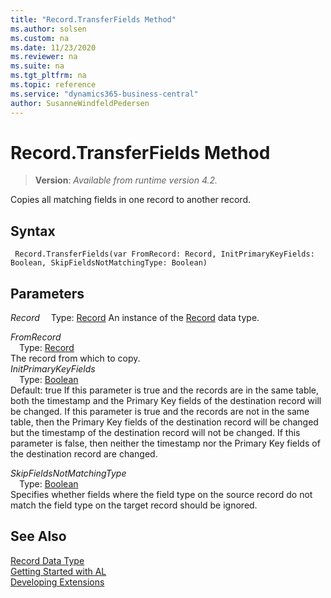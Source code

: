 ```yaml
---
title: "Record.TransferFields Method"
ms.author: solsen
ms.custom: na
ms.date: 11/23/2020
ms.reviewer: na
ms.suite: na
ms.tgt_pltfrm: na
ms.topic: reference
ms.service: "dynamics365-business-central"
author: SusanneWindfeldPedersen
---
```

[//]: # (START>DO_NOT_EDIT)
[//]: # (IMPORTANT:Do not edit any of the content between here and the END>DO_NOT_EDIT.)
[//]: # (Any modifications should be made in the .xml files in the ModernDev repo.)
# Record.TransferFields Method
> **Version**: _Available from runtime version 4.2._

Copies all matching fields in one record to another record.


## Syntax
```
 Record.TransferFields(var FromRecord: Record, InitPrimaryKeyFields: Boolean, SkipFieldsNotMatchingType: Boolean)
```
## Parameters
*Record*
&emsp;Type: [Record](record-data-type.md)
An instance of the [Record](record-data-type.md) data type.

*FromRecord*  
&emsp;Type: [Record](record-data-type.md)  
The record from which to copy.  
*InitPrimaryKeyFields*  
&emsp;Type: [Boolean](../boolean/boolean-data-type.md)  
Default: true
        If this parameter is true and the records are in the same table, both the timestamp and the Primary Key fields of the destination record will be changed.
        If this parameter is true and the records are not in the same table, then the Primary Key fields of the destination record will be changed but the timestamp of the destination record will not be changed.
        If this parameter is false, then neither the timestamp nor the Primary Key fields of the destination record are changed.
        
*SkipFieldsNotMatchingType*  
&emsp;Type: [Boolean](../boolean/boolean-data-type.md)  
Specifies whether fields where the field type on the source record do not match the field type on the target record should be ignored.  



[//]: # (IMPORTANT: END>DO_NOT_EDIT)
## See Also
[Record Data Type](record-data-type.md)  
[Getting Started with AL](../../devenv-get-started.md)  
[Developing Extensions](../../devenv-dev-overview.md)